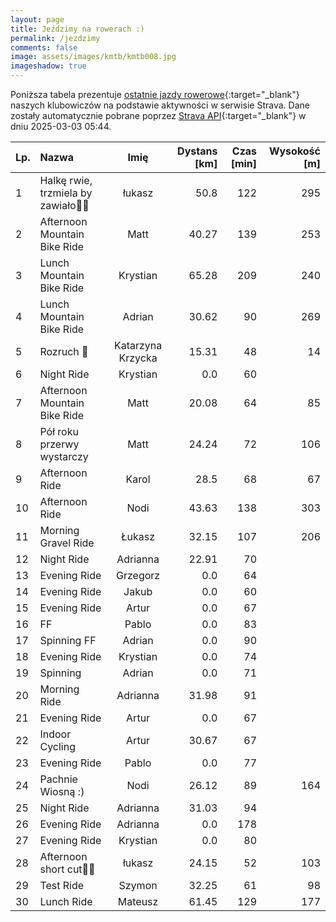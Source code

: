 ```yaml
---
layout: page
title: Jeździmy na rowerach :)
permalink: /jezdzimy
comments: false
image: assets/images/kmtb/kmtb008.jpg
imageshadow: true
---
```


Poniższa tabela prezentuje [ostatnie jazdy rowerowe](https://www.strava.com/clubs/336381){:target="_blank"} naszych klubowiczów na podstawie aktywności w serwisie Strava. Dane zostały automatycznie pobrane poprzez [Strava API](https://developers.strava.com/docs/reference/#api-Clubs-getClubActivitiesById){:target="_blank"} w dniu 2025-03-03 05:44.

Lp. | Nazwa | Imię | Dystans [km] | Czas [min] | Wysokość [m]
:--- | :--- | :---: | ---: | ---: | ---:
1|Halkę rwie,  trzmiela by zawiało🐝🐌|łukasz|50.8|122|295
2|Afternoon Mountain Bike Ride|Matt|40.27|139|253
3|Lunch Mountain Bike Ride|Krystian|65.28|209|240
4|Lunch Mountain Bike Ride|Adrian|30.62|90|269
5|Rozruch 🚴|Katarzyna Krzycka|15.31|48|14
6|Night Ride|Krystian|0.0|60|
7|Afternoon Mountain Bike Ride|Matt|20.08|64|85
8|Pół roku przerwy wystarczy|Matt|24.24|72|106
9|Afternoon Ride|Karol|28.5|68|67
10|Afternoon Ride|Nodi|43.63|138|303
11|Morning Gravel Ride|Łukasz|32.15|107|206
12|Night Ride|Adrianna|22.91|70|
13|Evening Ride|Grzegorz|0.0|64|
14|Evening Ride|Jakub|0.0|60|
15|Evening Ride|Artur|0.0|67|
16|FF|Pablo|0.0|83|
17|Spinning FF|Adrian|0.0|90|
18|Evening Ride|Krystian|0.0|74|
19|Spinning|Adrian|0.0|71|
20|Morning Ride|Adrianna|31.98|91|
21|Evening Ride|Artur|0.0|67|
22|Indoor Cycling|Artur|30.67|67|
23|Evening Ride|Pablo|0.0|77|
24|Pachnie Wiosną :)|Nodi|26.12|89|164
25|Night Ride|Adrianna|31.03|94|
26|Evening Ride|Adrianna|0.0|178|
27|Evening Ride|Krystian|0.0|80|
28|Afternoon short cut💨💦|łukasz|24.15|52|103
29|Test Ride|Szymon|32.25|61|98
30|Lunch Ride|Mateusz|61.45|129|177
